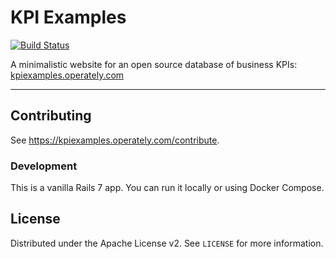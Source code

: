 # KPI Examples

[![Build Status](https://operately.semaphoreci.com/badges/kpiexamples/branches/main.svg?key=96a4753d-fe12-4c79-91a4-e95d8e696a6e)](https://operately.semaphoreci.com/projects/kpiexamples)

A minimalistic website for an open source database of business KPIs: [kpiexamples.operately.com](https://kpiexamples.operately.com)

---

## Contributing

See https://kpiexamples.operately.com/contribute.

### Development

This is a vanilla Rails 7 app. You can run it locally or using Docker Compose.

## License 

Distributed under the Apache License v2. See `LICENSE` for more information.
